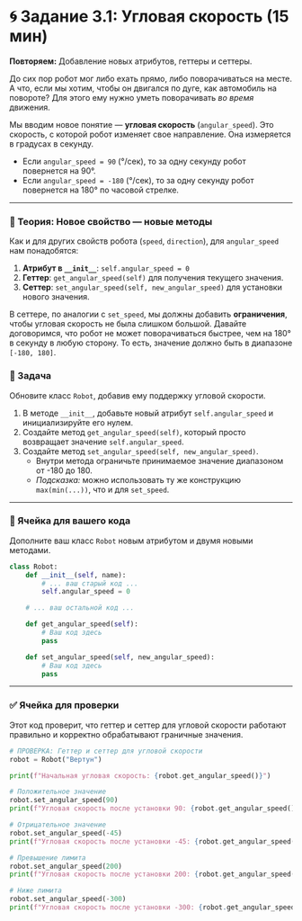 # 🌀 Задание 3.1: Угловая скорость (15 мин)

**Повторяем:** Добавление новых атрибутов, геттеры и сеттеры.

До сих пор робот мог либо ехать прямо, либо поворачиваться на месте. А что, если мы хотим, чтобы он двигался по дуге, как автомобиль на повороте? Для этого ему нужно уметь поворачивать *во время* движения.

Мы вводим новое понятие — **угловая скорость** (`angular_speed`). Это скорость, с которой робот изменяет свое направление. Она измеряется в градусах в секунду.

-   Если `angular_speed = 90` (°/сек), то за одну секунду робот повернется на 90°.
-   Если `angular_speed = -180` (°/сек), то за одну секунду робот повернется на 180° по часовой стрелке.

---

### 🧠 Теория: Новое свойство — новые методы

Как и для других свойств робота (`speed`, `direction`), для `angular_speed` нам понадобятся:
1.  **Атрибут в `__init__`**: `self.angular_speed = 0`
2.  **Геттер**: `get_angular_speed(self)` для получения текущего значения.
3.  **Сеттер**: `set_angular_speed(self, new_angular_speed)` для установки нового значения.

В сеттере, по аналогии с `set_speed`, мы должны добавить **ограничения**, чтобы угловая скорость не была слишком большой. Давайте договоримся, что робот не может поворачиваться быстрее, чем на 180° в секунду в любую сторону. То есть, значение должно быть в диапазоне `[-180, 180]`.

### 📝 Задача

Обновите класс `Robot`, добавив ему поддержку угловой скорости.
1.  В методе `__init__`, добавьте новый атрибут `self.angular_speed` и инициализируйте его нулем.
2.  Создайте метод `get_angular_speed(self)`, который просто возвращает значение `self.angular_speed`.
3.  Создайте метод `set_angular_speed(self, new_angular_speed)`.
    -   Внутри метода ограничьте принимаемое значение диапазоном от -180 до 180.
    -   *Подсказка:* можно использовать ту же конструкцию `max(min(...))`, что и для `set_speed`.

---

### 🚀 Ячейка для вашего кода

Дополните ваш класс `Robot` новым атрибутом и двумя новыми методами.

```python
class Robot:
    def __init__(self, name):
        # ... ваш старый код ...
        self.angular_speed = 0

    # ... ваш остальной код ...

    def get_angular_speed(self):
        # Ваш код здесь
        pass

    def set_angular_speed(self, new_angular_speed):
        # Ваш код здесь
        pass
```

---

### ✅ Ячейка для проверки

Этот код проверит, что геттер и сеттер для угловой скорости работают правильно и корректно обрабатывают граничные значения.

```python
# ПРОВЕРКА: Геттер и сеттер для угловой скорости
robot = Robot("Вертун")

print(f"Начальная угловая скорость: {robot.get_angular_speed()}")

# Положительное значение
robot.set_angular_speed(90)
print(f"Угловая скорость после установки 90: {robot.get_angular_speed()}")

# Отрицательное значение
robot.set_angular_speed(-45)
print(f"Угловая скорость после установки -45: {robot.get_angular_speed()}")

# Превышение лимита
robot.set_angular_speed(200)
print(f"Угловая скорость после установки 200: {robot.get_angular_speed()}") # Ожидаем 180

# Ниже лимита
robot.set_angular_speed(-300)
print(f"Угловая скорость после установки -300: {robot.get_angular_speed()}") # Ожидаем -180
```

